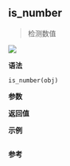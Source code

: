 ## is_number

> 检测数值

![](https://img.shields.io/badge/-Number-blue)

**语法**

`is_number(obj)`

**参数**

**返回值**

**示例**

```js

```

**参考**
